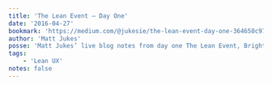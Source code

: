```yaml
---
title: 'The Lean Event — Day One'
date: '2016-04-27'
bookmark: 'https://medium.com/@jukesie/the-lean-event-day-one-364650c97709'
author: 'Matt Jukes'
posse: 'Matt Jukes’ live blog notes from day one The Lean Event, Brighton, UK.'
tags:
    - 'Lean UX'
notes: false
---
```

